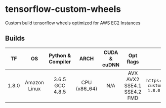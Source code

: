 # tensorflow-custom-wheels
Custom build tensorflow wheels optimized for AWS EC2 Instances

## Builds
| TF  |      OS      | Python & Compiler |     ARCH     | CUDA & cuDNN |          Opt flags         |                                                                        Install Command                                                                        |                                                                            Wheel                                                                            |
|:---:|:------------:|:-----------------:|:------------:|:------------:|:--------------------------:|:-------------------------------------------------------------------------------------------------------------------------------------------------------------:|:-----------------------------------------------------------------------------------------------------------------------------------------------------------:|
|1.8.0| Amazon Linux |  3.6.5 GCC 4.8.5  | CPU (x86_64) |      N/A     | AVX AVX2 SSE4.1 SSE4.2 FMD | `pip install https://github.com/chenchen2015/tensorflow-custom-wheels/raw/master/1.8.0/tensorflow-1.8.0-cp36-cp36m-SSE41-SSE42-FMD-AVX-AVX2-linux_x86_64.whl` | [Download](https://github.com/chenchen2015/tensorflow-custom-wheels/raw/master/1.8.0/tensorflow-1.8.0-cp36-cp36m-SSE41-SSE42-FMD-AVX-AVX2-linux_x86_64.whl) |
